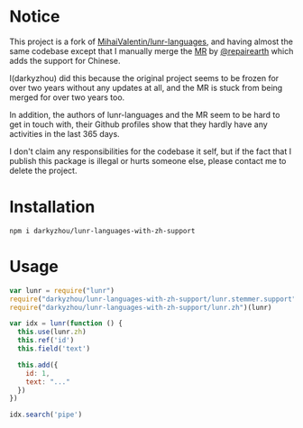 # Notice

This project is a fork of [MihaiValentin/lunr-languages](https://github.com/MihaiValentin/lunr-languages), and having almost the same codebase except that I manually merge the [MR](https://github.com/MihaiValentin/lunr-languages/pull/53) by [@repairearth](https://github.com/MihaiValentin/lunr-languages/issues?q=is%3Apr+is%3Aopen+author%3Arepairearth) which adds the support for Chinese.

I(darkyzhou) did this because the original project seems to be frozen for over two years without any updates at all, and the MR is stuck from being merged for over two years too. 

In addition, the authors of lunr-languages and the MR seem to be hard to get in touch with, their Github profiles show that they hardly have any activities in the last 365 days.

I don't claim any responsibilities for the codebase it self, but if the fact that I publish this package is illegal or hurts someone else, please contact me to delete the project.

# Installation

```
npm i darkyzhou/lunr-languages-with-zh-support
```

# Usage

```js
var lunr = require("lunr")
require("darkyzhou/lunr-languages-with-zh-support/lunr.stemmer.support")(lunr)
require("darkyzhou/lunr-languages-with-zh-support/lunr.zh")(lunr)

var idx = lunr(function () {
  this.use(lunr.zh)
  this.ref('id')
  this.field('text')

  this.add({
    id: 1,
    text: "..."
  })
})

idx.search('pipe')
```